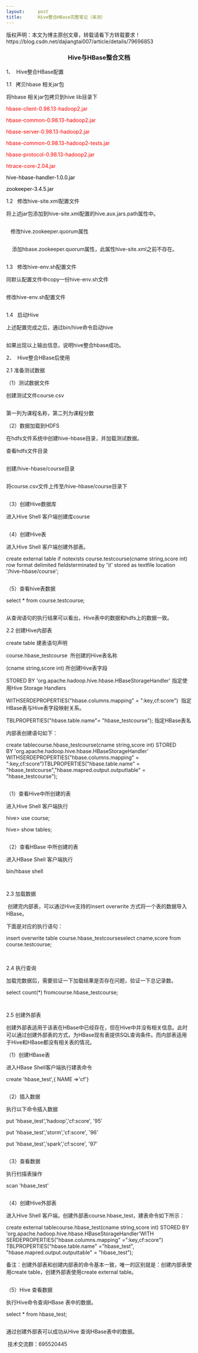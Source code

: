 ```yaml
---
layout:     post
title:      Hive整合HBase完整笔记（亲测）
---
```

<div id="article_content" class="article_content clearfix csdn-tracking-statistics" data-pid="blog" data-mod="popu_307" data-dsm="post">
								<div class="article-copyright">
					版权声明：本文为博主原创文章，转载请看下方转载要求！					https://blog.csdn.net/dajiangtai007/article/details/79696853				</div>
								            <link rel="stylesheet" href="https://csdnimg.cn/release/phoenix/template/css/ck_htmledit_views-f76675cdea.css">
						<div class="htmledit_views" id="content_views">
                <h3 align="center">Hive与HBase整合文档</h3><p>1、  Hive整合HBase配置</p><p>1.1   拷贝hbase 相关jar包</p><p>将hbase 相关jar包拷贝到hive lib目录下</p><p><span style="color:#FF0000;">hbase-client-0.98.13-hadoop2.jar</span></p><p><span style="color:#FF0000;">hbase-common-0.98.13-hadoop2.jar</span></p><p><span style="color:#FF0000;">hbase-server-0.98.13-hadoop2.jar</span></p><p><span style="color:#FF0000;">hbase-common-0.98.13-hadoop2-tests.jar</span></p><p><span style="color:#FF0000;">hbase-protocol-0.98.13-hadoop2.jar</span></p><p><span style="color:#FF0000;">htrace-core-2.04.jar</span></p><p><span style="color:#000000;">hive-hbase-handler-1.0.0.jar</span></p><p><span style="color:#000000;">zookeeper-3.4.5.jar</span></p><p>1.2   修改hive-site.xml配置文件</p><p>将上述jar包添加到hive-site.xml配置的hive.aux.jars.path属性中。</p><p><img src="https://img-blog.csdn.net/20180326132459865?watermark/2/text/aHR0cHM6Ly9ibG9nLmNzZG4ubmV0L2Rhamlhbmd0YWkwMDc=/font/5a6L5L2T/fontsize/400/fill/I0JBQkFCMA==/dissolve/70" alt=""></p><p>    修改hive.zookeeper.quorum属性</p><p><img src="https://img-blog.csdn.net/20180326132508339?watermark/2/text/aHR0cHM6Ly9ibG9nLmNzZG4ubmV0L2Rhamlhbmd0YWkwMDc=/font/5a6L5L2T/fontsize/400/fill/I0JBQkFCMA==/dissolve/70" alt=""></p><p>    添加hbase.zookeeper.quorum属性，此属性hive-site.xml之前不存在。</p><p><img src="https://img-blog.csdn.net/20180326132518247?watermark/2/text/aHR0cHM6Ly9ibG9nLmNzZG4ubmV0L2Rhamlhbmd0YWkwMDc=/font/5a6L5L2T/fontsize/400/fill/I0JBQkFCMA==/dissolve/70" alt=""></p><p>1.3   修改hive-env.sh配置文件</p><p>同默认配置文件中copy一份hive-env.sh文件<strong></strong></p><p><img src="https://img-blog.csdn.net/20180326132602389?watermark/2/text/aHR0cHM6Ly9ibG9nLmNzZG4ubmV0L2Rhamlhbmd0YWkwMDc=/font/5a6L5L2T/fontsize/400/fill/I0JBQkFCMA==/dissolve/70" alt=""><strong></strong></p><p>修改hive-env.sh配置文件</p><p><img src="https://img-blog.csdn.net/2018032613261024?watermark/2/text/aHR0cHM6Ly9ibG9nLmNzZG4ubmV0L2Rhamlhbmd0YWkwMDc=/font/5a6L5L2T/fontsize/400/fill/I0JBQkFCMA==/dissolve/70" alt=""></p><p>1.4   启动Hive</p><p>上述配置完成之后，通过bin/hive命令启动hive</p><p><img src="https://img-blog.csdn.net/20180326132619192?watermark/2/text/aHR0cHM6Ly9ibG9nLmNzZG4ubmV0L2Rhamlhbmd0YWkwMDc=/font/5a6L5L2T/fontsize/400/fill/I0JBQkFCMA==/dissolve/70" alt=""></p><p>如果出现以上输出信息，说明hive整合hbase成功。</p><p>2、  Hive整合HBase后使用</p><p>2.1 准备测试数据</p><p>（1）测试数据文件</p><p>创建测试文件course.csv</p><p><img src="https://img-blog.csdn.net/20180326132628821?watermark/2/text/aHR0cHM6Ly9ibG9nLmNzZG4ubmV0L2Rhamlhbmd0YWkwMDc=/font/5a6L5L2T/fontsize/400/fill/I0JBQkFCMA==/dissolve/70" alt=""></p><p>第一列为课程名称，第二列为课程分数</p><p>（2）数据加载到HDFS</p><p>在hdfs文件系统中创建hive-hbase目录，并加载测试数据。</p><p>查看hdfs文件目录</p><p><img src="https://img-blog.csdn.net/20180326132638591?watermark/2/text/aHR0cHM6Ly9ibG9nLmNzZG4ubmV0L2Rhamlhbmd0YWkwMDc=/font/5a6L5L2T/fontsize/400/fill/I0JBQkFCMA==/dissolve/70" alt=""></p><p>创建/hive-hbase/course目录</p><p><img src="https://img-blog.csdn.net/20180326132648721?watermark/2/text/aHR0cHM6Ly9ibG9nLmNzZG4ubmV0L2Rhamlhbmd0YWkwMDc=/font/5a6L5L2T/fontsize/400/fill/I0JBQkFCMA==/dissolve/70" alt=""></p><p>将course.csv文件上传至/hive-hbase/course目录下</p><p><img src="https://img-blog.csdn.net/20180326132657698?watermark/2/text/aHR0cHM6Ly9ibG9nLmNzZG4ubmV0L2Rhamlhbmd0YWkwMDc=/font/5a6L5L2T/fontsize/400/fill/I0JBQkFCMA==/dissolve/70" alt=""></p><p>（3）创建Hive数据库</p><p>进入Hive Shell 客户端创建库course</p><p><img src="https://img-blog.csdn.net/20180326132705262?watermark/2/text/aHR0cHM6Ly9ibG9nLmNzZG4ubmV0L2Rhamlhbmd0YWkwMDc=/font/5a6L5L2T/fontsize/400/fill/I0JBQkFCMA==/dissolve/70" alt=""></p><p>（4）创建Hive表</p><p>进入Hive Shell 客户端创建外部表。</p><p>create external table if notexists course.testcourse(cname string,score int) row format delimited fieldsterminated by '\t' stored as textfile location '/hive-hbase/course';</p><p><img src="https://img-blog.csdn.net/20180326132719827?watermark/2/text/aHR0cHM6Ly9ibG9nLmNzZG4ubmV0L2Rhamlhbmd0YWkwMDc=/font/5a6L5L2T/fontsize/400/fill/I0JBQkFCMA==/dissolve/70" alt=""></p><p>（5）查看hive表数据</p><p>select * from course.testcourse;</p><p><img src="https://img-blog.csdn.net/20180326132732923?watermark/2/text/aHR0cHM6Ly9ibG9nLmNzZG4ubmV0L2Rhamlhbmd0YWkwMDc=/font/5a6L5L2T/fontsize/400/fill/I0JBQkFCMA==/dissolve/70" alt=""></p><p>从查询语句的执行结果可以看出，Hive表中的数据和hdfs上的数据一致。</p><p>2.2 创建Hive内部表</p><p>create table 建表语句声明</p><p>course.hbase_testcourse  所创建的Hive表名称</p><p>(cname string,score int) 所创建Hive表字段</p><p>STORED BY 'org.apache.hadoop.hive.hbase.HBaseStorageHandler' 指定使用Hive Storage Handlers </p><p>WITHSERDEPROPERTIES("hbase.columns.mapping" = ":key,cf:score")  指定HBase表与Hive表字段映射关系。</p><p>TBLPROPERTIES("hbase.table.name"= "hbase_testcourse"); 指定HBase表名</p><p>内部表创建语句如下：</p><p>create tablecourse.hbase_testcourse(cname string,score int) STORED BY 'org.apache.hadoop.hive.hbase.HBaseStorageHandler' WITHSERDEPROPERTIES("hbase.columns.mapping" = ":key,cf:score")TBLPROPERTIES("hbase.table.name" = "hbase_testcourse","hbase.mapred.output.outputtable" = "hbase_testcourse"); </p><p><img src="https://img-blog.csdn.net/20180326132749815?watermark/2/text/aHR0cHM6Ly9ibG9nLmNzZG4ubmV0L2Rhamlhbmd0YWkwMDc=/font/5a6L5L2T/fontsize/400/fill/I0JBQkFCMA==/dissolve/70" alt=""><br></p><p>（1）查看Hive中所创建的表</p><p>进入Hive Shell 客户端执行</p><p>hive&gt; use course;</p><p>hive&gt; show tables;</p><p><img src="https://img-blog.csdn.net/20180326132759487?watermark/2/text/aHR0cHM6Ly9ibG9nLmNzZG4ubmV0L2Rhamlhbmd0YWkwMDc=/font/5a6L5L2T/fontsize/400/fill/I0JBQkFCMA==/dissolve/70" alt=""></p><p>（2）查看HBase 中所创建的表</p><p>进入HBase Shell 客户端执行</p><p>bin/hbase shell</p><p><img src="https://img-blog.csdn.net/20180326132806873?watermark/2/text/aHR0cHM6Ly9ibG9nLmNzZG4ubmV0L2Rhamlhbmd0YWkwMDc=/font/5a6L5L2T/fontsize/400/fill/I0JBQkFCMA==/dissolve/70" alt=""></p><p><img src="https://img-blog.csdn.net/20180326132821205?watermark/2/text/aHR0cHM6Ly9ibG9nLmNzZG4ubmV0L2Rhamlhbmd0YWkwMDc=/font/5a6L5L2T/fontsize/400/fill/I0JBQkFCMA==/dissolve/70" alt=""></p><p>2.3 加载数据</p><p> 创建完内部表，可以通过Hive支持的insert overwrite 方式将一个表的数据导入HBase。</p><p>下面是对应的执行语句：</p><p>insert overwrite table course.hbase_testcourseselect cname,score from course.testcourse;</p><p> </p><p> <img src="https://img-blog.csdn.net/20180326132829345?watermark/2/text/aHR0cHM6Ly9ibG9nLmNzZG4ubmV0L2Rhamlhbmd0YWkwMDc=/font/5a6L5L2T/fontsize/400/fill/I0JBQkFCMA==/dissolve/70" alt=""></p><p>2.4 执行查询</p><p>加载完数据后，需要验证一下加载结果是否存在问题，验证一下总记录数。</p><p>select count(*) fromcourse.hbase_testcourse;</p><p><img src="https://img-blog.csdn.net/20180326132838497?watermark/2/text/aHR0cHM6Ly9ibG9nLmNzZG4ubmV0L2Rhamlhbmd0YWkwMDc=/font/5a6L5L2T/fontsize/400/fill/I0JBQkFCMA==/dissolve/70" alt=""></p><p><img src="https://img-blog.csdn.net/20180326132853454?watermark/2/text/aHR0cHM6Ly9ibG9nLmNzZG4ubmV0L2Rhamlhbmd0YWkwMDc=/font/5a6L5L2T/fontsize/400/fill/I0JBQkFCMA==/dissolve/70" alt=""><br></p><p> </p><p>2.5 创建外部表</p><p>创建外部表适用于该表在HBase中已经存在，但在Hive中并没有相关信息。此时可以通过创建外部表的方式，为HBase现有表提供SQL查询条件。而内部表适用于Hive和HBase都没有相关表的情况。</p><p>（1）创建HBase表</p><p>进入HBase Shell客户端执行建表命令</p><p>create 'hbase_test',{ NAME =&gt;'cf'}</p><p><img src="https://img-blog.csdn.net/20180326132904325?watermark/2/text/aHR0cHM6Ly9ibG9nLmNzZG4ubmV0L2Rhamlhbmd0YWkwMDc=/font/5a6L5L2T/fontsize/400/fill/I0JBQkFCMA==/dissolve/70" alt=""></p><p>（2）插入数据</p><p>执行以下命令插入数据</p><p>put 'hbase_test','hadoop','cf:score', '95'</p><p>put 'hbase_test','storm','cf:score', '96'</p><p>put 'hbase_test','spark','cf:score', '97'</p><p><img src="https://img-blog.csdn.net/20180326132911893?watermark/2/text/aHR0cHM6Ly9ibG9nLmNzZG4ubmV0L2Rhamlhbmd0YWkwMDc=/font/5a6L5L2T/fontsize/400/fill/I0JBQkFCMA==/dissolve/70" alt=""></p><p>（3）查看数据</p><p>执行扫描表操作</p><p>scan 'hbase_test'</p><p><img src="https://img-blog.csdn.net/20180326132919851?watermark/2/text/aHR0cHM6Ly9ibG9nLmNzZG4ubmV0L2Rhamlhbmd0YWkwMDc=/font/5a6L5L2T/fontsize/400/fill/I0JBQkFCMA==/dissolve/70" alt=""></p><p>（4）创建Hive外部表</p><p>进入Hive Shell 客户端，创建外部表course.hbase_test，建表命令如下所示：</p><p>create external tablecourse.hbase_test(cname string,score int) STORED BY  'org.apache.hadoop.hive.hbase.HBaseStorageHandler'WITH SERDEPROPERTIES("hbase.columns.mapping" =":key,cf:score") TBLPROPERTIES("hbase.table.name" ="hbase_test", "hbase.mapred.output.outputtable" = "hbase_test");</p><p>备注：创建外部表和创建内部表的命令基本一致，唯一的区别就是：创建内部表使用create table，创建外部表使用create external table。</p><p><img src="https://img-blog.csdn.net/20180326132934908?watermark/2/text/aHR0cHM6Ly9ibG9nLmNzZG4ubmV0L2Rhamlhbmd0YWkwMDc=/font/5a6L5L2T/fontsize/400/fill/I0JBQkFCMA==/dissolve/70" alt=""></p><p>（5）Hive 查看数据</p><p>执行Hive命令查询HBase 表中的数据。</p><p>select * from hbase_test;</p><p><img src="https://img-blog.csdn.net/2018032613294544?watermark/2/text/aHR0cHM6Ly9ibG9nLmNzZG4ubmV0L2Rhamlhbmd0YWkwMDc=/font/5a6L5L2T/fontsize/400/fill/I0JBQkFCMA==/dissolve/70" alt=""></p><p>通过创建外部表可以成功从Hive 查询HBase表中的数据。</p><p> 技术交流群：695520445</p>            </div>
                </div>